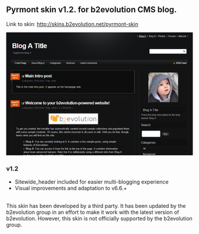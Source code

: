 ## Pyrmont skin v1.2. for b2evolution CMS blog.

Link to skin: http://skins.b2evolution.net/pyrmont-skin

<img src="skinshot.png"/>

### v1.2

- Sitewide_header included for easier multi-blogging experience
- Visual improvements and adaptation to v6.6.+

<br/>
This skin has been developed by a third party. It has been updated by the b2evolution group in an effort to make it work with the latest version of b2evolution. However, this skin is not officially supported by the b2evolution group.
